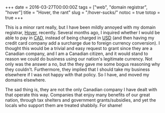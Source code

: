 +++
date = 2016-03-27T00:00:00Z
tags = ["web", "domain registrar", "hover"]
title = "Hover, the rant"
slug = "/hover-sucks/"
notoc = true
totop = true
+++

This is a minor rant really, but I have been mildly annoyed with my domain registrar, [Hover](https://www.hover.com/), recently. Several months ago, I inquired whether I would be able to pay in [CAD](http://www.xe.com/currency/cad-canadian-dollar), instead of being charged in [USD](http://www.xe.com/currency/usd-us-dollar) (and then having my credit card company add a surcharge due to foreign currency conversion). I thought this would be a trivial and easy request to grant since they are a Canadian company, and I am a Canadian citizen, and it would stand to reason we could do business using our nation's legitimate currency. Not only was the answer a no, but the they gave me some bogus reasoning why they couldn't. Furthermore, they implied that I should take my business elsewhere if I was not happy with that policy. So I have, and moved my domains elsewhere.

The sad thing is, they are not the only Canadian company I have dealt with that operate this way. Companies that enjoy many benefits of our great nation, through tax shelters and government grants/subsidies, and yet the locals who support them are treated shabbily. For shame!
